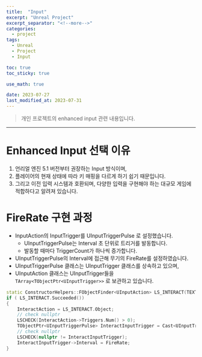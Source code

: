 ```yaml
---
title:  "Input"
excerpt: "Unreal Project"
excerpt_separator: "<!--more-->"
categories:
  - project
tags:
  - Unreal
  - Project
  - Input

toc: true
toc_sticky: true

use_math: true

date: 2023-07-27
last_modified_at: 2023-07-31
---
```

> 개인 프로젝트의 enhanced input 관련 내용입니다.  
---

# Enhanced Input 선택 이유
1. 언리얼 엔진 5.1 버전부터 권장하는 Input 방식이며,
2. 플레이어의 현재 상태에 따라 키 매핑을 다르게 하기 쉽기 때문입니다.
3. 그리고 이전 입력 시스템과 호환되며, 다양한 입력을 구현해야 하는 대규모 게임에 적합하다고 알려져 있습니다.





# FireRate 구현 과정
- InputAction의 InputTrigger를 UInputTriggerPulse 로 설정했습니다.
    - UInputTriggerPulse는 Interval 초 단위로 트리거를 발동합니다.
    - 발동할 때마다 TriggerCount가 하나씩 증가합니다.
- UInputTriggerPulse의 Interval에 접근해 무기의 FireRate를 설정하였습니다.
- UInputTriggerPulse 클래스는 UInputTrigger 클래스를 상속하고 있으며,
- UInputAction 클래스는 UInputTrigger들을 ```TArray<TObjectPtr<UInputTrigger>>``` 로 보관하고 있습니다.

```cpp
static ConstructorHelpers::FObjectFinder<UInputAction> LS_INTERACT(TEXT("/Game/LS/Input/Actions/LS_Interact.LS_Interact"));
if ( LS_INTERACT.Succeeded())
{
	InteractAction = LS_INTERACT.Object;
    // check nullptr
	LSCHECK(InteractAction->Triggers.Num() > 0);
	TObjectPtr<UInputTriggerPulse> InteractInputTrigger = Cast<UInputTriggerPulse>(InteractAction->Triggers[0]);
    // check nullptr
	LSCHECK(nullptr != InteractInputTrigger);
	InteractInputTrigger->Interval = FireRate;
}
```